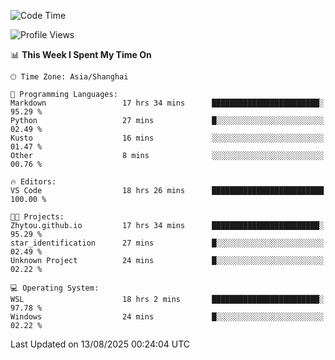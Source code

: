 <!--START_SECTION:waka-->
![Code Time](http://img.shields.io/badge/Code%20Time-3%2C074%20hrs%2039%20mins-blue)

![Profile Views](http://img.shields.io/badge/Profile%20Views-0-blue)

📊 **This Week I Spent My Time On** 

```text
🕑︎ Time Zone: Asia/Shanghai

💬 Programming Languages: 
Markdown                 17 hrs 34 mins      ████████████████████████░   95.29 % 
Python                   27 mins             █░░░░░░░░░░░░░░░░░░░░░░░░   02.49 % 
Kusto                    16 mins             ░░░░░░░░░░░░░░░░░░░░░░░░░   01.47 % 
Other                    8 mins              ░░░░░░░░░░░░░░░░░░░░░░░░░   00.76 % 

🔥 Editors: 
VS Code                  18 hrs 26 mins      █████████████████████████   100.00 % 

🐱‍💻 Projects: 
Zhytou.github.io         17 hrs 34 mins      ████████████████████████░   95.29 % 
star_identification      27 mins             █░░░░░░░░░░░░░░░░░░░░░░░░   02.49 % 
Unknown Project          24 mins             █░░░░░░░░░░░░░░░░░░░░░░░░   02.22 % 

💻 Operating System: 
WSL                      18 hrs 2 mins       ████████████████████████░   97.78 % 
Windows                  24 mins             █░░░░░░░░░░░░░░░░░░░░░░░░   02.22 % 
```


 Last Updated on 13/08/2025 00:24:04 UTC
<!--END_SECTION:waka-->